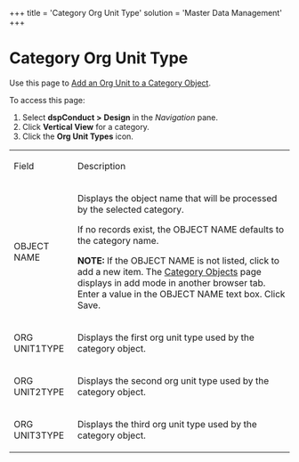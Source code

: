 +++
title = 'Category Org Unit Type'
solution = 'Master Data Management'
+++

# Category Org Unit Type

<div class="use">

Use this page to [Add an Org Unit to a Category
Object](../Use_Cases/Manage_Org_Units.htm#Add_an_Org_Unit_Type_to_a_Category_Object).

</div>

To access this page:

1.  Select <span style="font-weight: bold;">dspConduct \></span>
    **Design** in the *Navigation* pane.
2.  Click **Vertical View** for a category.
3.  Click the **Org Unit Types** icon.

<table>
<tbody>
<tr class="odd">
<td><p>Field</p></td>
<td><p>Description</p></td>
</tr>
<tr class="even">
<td><p>OBJECT NAME</p></td>
<td><p>Displays the object name that will be processed by the selected category.</p>
<p>If no records exist, the OBJECT NAME defaults to the category name.</p>
<p><strong>NOTE:</strong> If the OBJECT NAME is not listed, click to add a new item. The <a href="Category_Objects.htm">Category Objects</a> page displays in add mode in another browser tab. Enter a value in the OBJECT NAME text box. Click Save.</p></td>
</tr>
<tr class="odd">
<td><p>ORG UNIT1TYPE</p></td>
<td><p>Displays the first org unit type used by the category object.</p></td>
</tr>
<tr class="even">
<td><p>ORG UNIT2TYPE</p></td>
<td><p>Displays the second org unit type used by the category object.</p></td>
</tr>
<tr class="odd">
<td><p>ORG UNIT3TYPE</p></td>
<td><p>Displays the third org unit type used by the category object.</p></td>
</tr>
</tbody>
</table>
